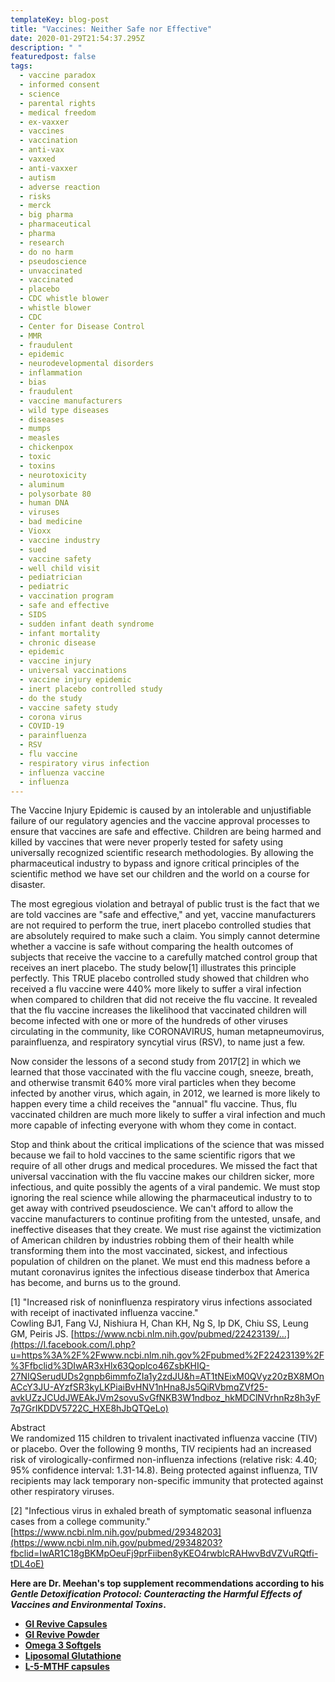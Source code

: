 ```yaml
---
templateKey: blog-post
title: "Vaccines: Neither Safe nor Effective"
date: 2020-01-29T21:54:37.295Z
description: " "
featuredpost: false
tags:
  - vaccine paradox
  - informed consent
  - science
  - parental rights
  - medical freedom
  - ex-vaxxer
  - vaccines
  - vaccination
  - anti-vax
  - vaxxed
  - anti-vaxxer
  - autism
  - adverse reaction
  - risks
  - merck
  - big pharma
  - pharmaceutical
  - pharma
  - research
  - do no harm
  - pseudoscience
  - unvaccinated
  - vaccinated
  - placebo
  - CDC whistle blower
  - whistle blower
  - CDC
  - Center for Disease Control
  - MMR
  - fraudulent
  - epidemic
  - neurodevelopmental disorders
  - inflammation
  - bias
  - fraudulent
  - vaccine manufacturers
  - wild type diseases
  - diseases
  - mumps
  - measles
  - chickenpox
  - toxic
  - toxins
  - neurotoxicity
  - aluminum
  - polysorbate 80
  - human DNA
  - viruses
  - bad medicine
  - Vioxx
  - vaccine industry
  - sued
  - vaccine safety
  - well child visit
  - pediatrician
  - pediatric
  - vaccination program
  - safe and effective
  - SIDS
  - sudden infant death syndrome
  - infant mortality
  - chronic disease
  - epidemic
  - vaccine injury
  - universal vaccinations
  - vaccine injury epidemic
  - inert placebo controlled study
  - do the study
  - vaccine safety study
  - corona virus
  - COVID-19
  - parainfluenza
  - RSV
  - flu vaccine
  - respiratory virus infection
  - influenza vaccine
  - influenza
---
```

The[](https://www.facebook.com/hashtag/vaccineinjuryepidemic?source=feed_text&epa=HASHTAG) Vaccine Injury Epidemic is caused by an intolerable and unjustifiable failure of our regulatory agencies and the vaccine approval processes to ensure that vaccines are safe and effective. Children are being harmed and killed by vaccines that were never properly tested for safety using universally recognized scientific research methodologies. By allowing the pharmaceutical industry to bypass and ignore critical principles of the scientific method we have set our children and the world on a course for disaster.

The most egregious violation and betrayal of public trust is the fact that we are told vaccines are "safe and effective," and yet, vaccine manufacturers are not required to perform the true, inert placebo controlled studies that are absolutely required to make such a claim. You simply cannot determine whether a vaccine is safe without comparing the health outcomes of subjects that receive the vaccine to a carefully matched control group that receives an inert placebo. The study below\[1] illustrates this principle perfectly. This TRUE placebo controlled study showed that children who received a flu vaccine were 440% more likely to suffer a viral infection when compared to children that did not receive the flu vaccine. It revealed that the flu vaccine increases the likelihood that vaccinated children will become infected with one or more of the hundreds of other viruses circulating in the community, like CORONAVIRUS, human metapneumovirus, parainfluenza, and respiratory syncytial virus (RSV), to name just a few.

Now consider the lessons of a second study from 2017\[2] in which we learned that those vaccinated with the flu vaccine cough, sneeze, breath, and otherwise transmit 640% more viral particles when they become infected by another virus, which again, in 2012, we learned is more likely to happen every time a child receives the "annual" flu vaccine. Thus, flu vaccinated children are much more likely to suffer a viral infection and much more capable of infecting everyone with whom they come in contact.

Stop and think about the critical implications of the science that was missed because we fail to hold vaccines to the same scientific rigors that we require of all other drugs and medical procedures. We missed the fact that universal vaccination with the flu vaccine makes our children sicker, more infectious, and quite possibly the agents of a viral pandemic. We must stop ignoring the real science while allowing the pharmaceutical industry to to get away with contrived pseudoscience. We can't afford to allow the vaccine manufacturers to continue profiting from the untested, unsafe, and ineffective diseases that they create. We must rise against the victimization of American children by industries robbing them of their health while transforming them into the most vaccinated, sickest, and infectious population of children on the planet. We must end this madness before a mutant coronavirus ignites the infectious disease tinderbox that America has become, and burns us to the ground.

\[1] "Increased risk of noninfluenza respiratory virus infections associated with receipt of inactivated influenza vaccine."\
Cowling BJ1, Fang VJ, Nishiura H, Chan KH, Ng S, Ip DK, Chiu SS, Leung GM, Peiris JS. [https://www.ncbi.nlm.nih.gov/pubmed/22423139/…](https://l.facebook.com/l.php?u=https%3A%2F%2Fwww.ncbi.nlm.nih.gov%2Fpubmed%2F22423139%2F%3Ffbclid%3DIwAR3xHlx63Qoplco46ZsbKHIQ-27NIQSerudUDs2gnpb6immfoZIa1y2zdJU&h=AT1tNEixM0QVyz20zBX8MOnACcY3JU-AYzfSR3kyLKPiaiBvHNV1nHna8Js5QiRVbmqZVf25-avkUZzJCUdJWEAkJVm2sovuSvGfNKB3W1ndboz_hkMDClNVrhnRz8h3yF7q7GrIKDDV5722C_HXE8hJbQTQeLo)

Abstract\
We randomized 115 children to trivalent inactivated influenza vaccine (TIV) or placebo. Over the following 9 months, TIV recipients had an increased risk of virologically-confirmed non-influenza infections (relative risk: 4.40; 95% confidence interval: 1.31-14.8). Being protected against influenza, TIV recipients may lack temporary non-specific immunity that protected against other respiratory viruses.

\[2] "Infectious virus in exhaled breath of symptomatic seasonal influenza cases from a college community." [https://www.ncbi.nlm.nih.gov/pubmed/29348203](https://www.ncbi.nlm.nih.gov/pubmed/29348203?fbclid=IwAR1C18gBKMpOeuFj9prFiiben8yKEO4rwblcRAHwvBdVZVuRQtfi-tDL4oE)



**Here are Dr. Meehan's top supplement recommendations according to his *Gentle Detoxification Protocol: Counteracting the Harmful Effects of Vaccines and Environmental Toxins*.**

* **[GI Revive Capsules](https://meehanmd.ehealthpro.com/products/gi-revive)**
* **[GI Revive Powder](https://meehanmd.ehealthpro.com/products/gi-revive-1)**
* **[Omega 3 Softgels](https://meehanmd.ehealthpro.com/products/omegavail-synergy-60-softgels)**
* **[Liposomal Glutathione](https://meehanmd.ehealthpro.com/products/liposomal-glutathione)**
* **[L-5-MTHF capsules](https://meehanmd.ehealthpro.com/products/l-5-mthf-500-mcg)**